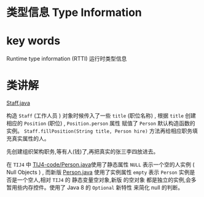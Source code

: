 #  类型信息  Type Information

# key words

Runtime type information (RTTI)  运行时类型信息  


#  类讲解

[Staff.java](../src/main/java/typeinfo/Staff.java)   

构造 `Staff` (工作人员 ) 对象时候传入了一些 `title` (职位名称) , 根据 `title` 创建相应的 `Position` (职位) ,   `Position.person` 属性 赋值了 `Person` 默认构造函数的实例。
`Staff.fillPosition(String title, Person hire)` 方法再给相应职务填充真实属性的人。

先创建组织架构职务,等有人(钱)了,再把真实的张三李四放进去。

在 `TIJ4` 中 [TIJ4-code/Person.java](https://github.com/BruceEckel/TIJ4-code/blob/master/examples/typeinfo/Person.java)使用了静态属性  `NULL` 表示一个空的人实例 ( Null Objects ) , 而新版  [Person.java](../src/main/java/typeinfo/Person.java) 使用了实例属性 `empty` 表示 `Person` 实例是否是一个空人,相对 `TIJ4` 的 静态变量空对象,新版 的空对象 都是独立的实例,会多暂用些内存控件。使用了 Java 8 的 `Optional` 新特性 来简化 null 的判断。
